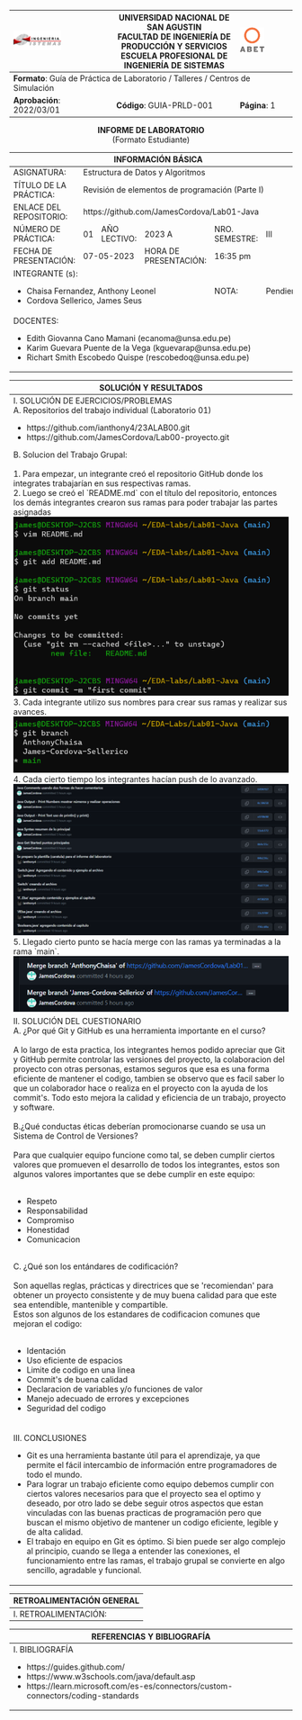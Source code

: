 <div align="center">
<table>
    <theader>
        <tr>
            <td><img src="https://github.com/rescobedoq/pw2/blob/main/epis.png?raw=true" alt="EPIS" style="width:50%; height:auto"/></td>
            <th>
                <span style="font-weight:bold;">UNIVERSIDAD NACIONAL DE SAN AGUSTIN</span><br />
                <span style="font-weight:bold;">FACULTAD DE INGENIERÍA DE PRODUCCIÓN Y SERVICIOS</span><br />
                <span style="font-weight:bold;">ESCUELA PROFESIONAL DE INGENIERÍA DE SISTEMAS</span>
            </th>
            <td><img src="https://github.com/rescobedoq/pw2/blob/main/abet.png?raw=true" alt="ABET" style="width:50%; height:auto"/></td>
        </tr>
    </theader>
    <tbody>
        <tr><td colspan="3"><span style="font-weight:bold;">Formato</span>: Guía de Práctica de Laboratorio / Talleres / Centros de Simulación</td></tr>
        <tr><td><span style="font-weight:bold;">Aprobación</span>:  2022/03/01</td><td><span style="font-weight:bold;">Código</span>: GUIA-PRLD-001</td><td><span style="font-weight:bold;">Página</span>: 1</td></tr>
    </tbody>
</table>
</div>

<div align="center">
<span style="font-weight:bold;">INFORME DE LABORATORIO</span><br/>
<span>(Formato Estudiante)</span>
</div>


<table>
<theader>
<tr><th colspan="6">INFORMACIÓN BÁSICA</th></tr>
</theader>
<tbody>
<tr><td>ASIGNATURA:</td><td colspan="5">Estructura de Datos y Algoritmos</td></tr>
<tr><td>TÍTULO DE LA PRÁCTICA:</td><td colspan="5">Revisión de elementos de programación (Parte I)</td></tr>
<tr><td>ENLACE DEL REPOSITORIO:</td><td colspan="5">https://github.com/JamesCordova/Lab01-Java</td></tr>
<tr>
<td>NÚMERO DE PRÁCTICA:</td><td>01</td><td>AÑO LECTIVO:</td><td>2023 A</td><td>NRO. SEMESTRE:</td><td>III</td>
</tr>
<tr>
<td>FECHA DE PRESENTACIÓN:</td><td colspan="2">07-05-2023</td><td>HORA DE PRESENTACIÓN:</td><td colspan="2">16:35 pm</td>
</tr>
<tr><td colspan="4">INTEGRANTE (s):
<ul>
<li>Chaisa Fernandez, Anthony Leonel</li>
<li>Cordova Sellerico, James Seus</li>
</ul>
</td>
<td>NOTA:</td><td>Pendiente</td>
</tr>
<tr><td colspan="6">DOCENTES:
<ul>
<li>Edith Giovanna Cano Mamani (ecanoma@unsa.edu.pe)</li>
<li>Karim Guevara Puente de la Vega (kguevarap@unsa.edu.pe)</li>
<li>Richart Smith Escobedo Quispe (rescobedoq@unsa.edu.pe)</li>
</ul>
</td>
</tr>
</tbody>
</table>
<table>
<theader>
<tr><th>SOLUCIÓN Y RESULTADOS</th></tr>
</theader>
<tbody>
<tr><td>I. SOLUCIÓN DE EJERCICIOS/PROBLEMAS<br>
A. Repositorios del trabajo individual (Laboratorio 01)
<ul>
<li>https://github.com/ianthony4/23ALAB00.git</li>
<li>https://github.com/JamesCordova/Lab00-proyecto.git</li>
</ul>
B. Solucion del Trabajo Grupal:<br>
<br>1. Para empezar, un integrante creó el repositorio GitHub donde los integrates trabajarían en sus respectivas ramas.
<br>2. Luego se creó el `README.md` con el título del repositorio, entonces los demás integrantes crearon sus ramas para poder trabajar las partes asignadas
<br><img src="labImg/Inicio.png">
<br>3. Cada integrante utilizo sus nombres para crear sus ramas y realizar sus avances.
<br><img src="labImg/Ramas.png">
<br>4. Cada cierto tiempo los integrantes hacían push de lo avanzado.
<br><img src="labImg/Pushes.png">
<br>5. Llegado cierto punto se hacía merge con las ramas ya terminadas a la rama `main`.
<br><img src="labImg/Merges.png">
</td></tr>
<tr><td>II. SOLUCIÓN DEL CUESTIONARIO<br>
A. ¿Por qué Git y GitHub es una herramienta importante en el curso?<br><br>
A lo largo de esta practica, los integrantes hemos podido apreciar que Git y GitHub permite controlar las versiones del proyecto, la colaboracion del proyecto con otras personas, estamos seguros que esa es una forma eficiente de mantener el codigo, tambien se observo que es facil saber lo que un colaborador hace o realiza en el proyecto con la ayuda de los commit's. Todo esto mejora la calidad y eficiencia de un trabajo, proyecto y software.<br><br>
B.¿Qué conductas éticas deberían promocionarse cuando se usa un Sistema de Control de Versiones?<br><br>
Para que cualquier equipo funcione como tal, se deben cumplir ciertos valores que promueven el desarrollo de todos los integrantes, estos son algunos valores importantes que se debe cumplir en este equipo: <br><br>
<ul>
<li>Respeto</li>
<li>Responsabilidad</li>
<li>Compromiso</li>
<li>Honestidad</li>
<li>Comunicacion</li>
</ul><br>
C. ¿Qué son los entándares de codificación?<br><br>
Son aquellas reglas, prácticas y directrices que se 'recomiendan' para obtener un proyecto consistente y de muy buena calidad para que este sea entendible, mantenible y compartible.<br>
Estos son algunos de los estandares de codificacion comunes que mejoran el codigo:<br><br>
<ul>
<li>Identación</li>
<li>Uso eficiente de espacios</li>
<li>Limite de codigo en una linea</li>
<li>Commit's de buena calidad</li>
<li>Declaracion de variables y/o funciones de valor</li>
<li>Manejo adecuado de errores y excepciones</li>
<li>Seguridad del codigo</li>
</ul><br></td></tr>
<tr><td>III. CONCLUSIONES
<ul>
<li>
Git es una herramienta bastante útil para el aprendizaje, ya que permite el fácil intercambio de información entre programadores de todo el mundo.
</li>
<li>
Para lograr un trabajo eficiente como equipo debemos cumplir con ciertos valores necesarios para que el proyecto sea el optimo y deseado, por otro lado se debe seguir otros aspectos que estan vinculadas con las buenas practicas de programación pero que buscan el mismo objetivo de mantener un codigo eficiente, legible y de alta calidad.
</li>
<li>
El trabajo en equipo en Git es óptimo. Si bien puede ser algo complejo al principio, cuando se llega a entender las conexiones, el funcionamiento entre las ramas, el trabajo grupal se convierte en algo sencillo, agradable y funcional.
</li>
</ul>
</td></tr>
</tbody>
</table>
<table>
<theader>
<!---La RETROALIMENTACION lo completa el docente de ser necesario-->
<tr><th>RETROALIMENTACIÓN GENERAL</th></tr>
</theader>
<tbody>
<tr><td>I. RETROALIMENTACIÓN:</td></tr>
<tbody>
</table>
<table>
<theader>
<tr><th>REFERENCIAS Y BIBLIOGRAFÍA</th></tr>
</theader>
<tbody>
<tr><td>I. BIBLIOGRAFÍA
<ul>
<li>https://guides.github.com/</li>
<li>https://www.w3schools.com/java/default.asp</li>
<li>https://learn.microsoft.com/es-es/connectors/custom-connectors/coding-standards</li>
</ul>
</td></tr>
</tbody>
</table>
